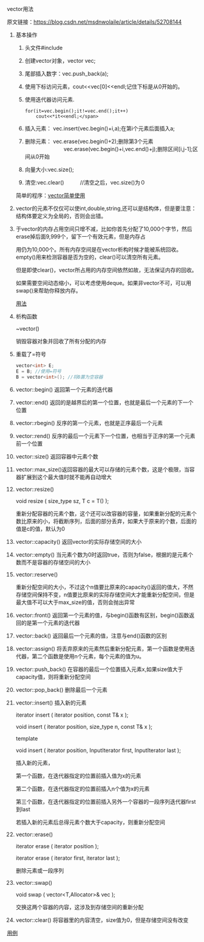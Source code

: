 vector用法

原文链接：https://blog.csdn.net/msdnwolaile/article/details/52708144

1. 基本操作

   1. 头文件#include

   2. 创建vector对象，vector vec;

   3. 尾部插入数字：vec.push_back(a);

   4. 使用下标访问元素，cout<<vec[0]<<endl;记住下标是从0开始的。

   5. 使用迭代器访问元素.

      ```
      for(it=vec.begin();it!=vec.end();it++)
          cout<<*it<<endl;</span>
      ```

   6. 插入元素： vec.insert(vec.begin()+i,a);在第i个元素后面插入a;

   7. 删除元素： vec.erase(vec.begin()+2);删除第3个元素 　　　　　　　 vec.erase(vec.begin()+i,vec.end()+j);删除区间[i,j-1];区间从0开始

   8. 向量大小:vec.size();

   9. 清空:vec.clear()　　　//清空之后，vec.size()为０

   简单的程序：[vector简单使用](vector.cpp)

   

2. vector的元素不仅仅可以使int,double,string,还可以是结构体，但是要注意：结构体要定义为全局的，否则会出错。

3. 于vector的内存占用空间只增不减，比如你首先分配了10,000个字节，然后erase掉后面9,999个，留下一个有效元素，但是内存占

   用仍为10,000个。所有内存空间是在vector析构时候才能被系统回收。empty()用来检测容器是否为空的，clear()可以清空所有元素。

   但是即使clear()，vector所占用的内存空间依然如故，无法保证内存的回收。

   如果需要空间动态缩小，可以考虑使用deque。如果非vector不可，可以用swap()来帮助你释放内存。

   [用法](vector1626.cpp)



1. 析构函数

   ~vector()

   销毁容器对象并回收了所有分配的内存

2. 重载了=符号

   ```c++
   vector<int> E;
   E = B; //使用=符号
   B = vector<int>(); //将B置为空容器
   ```

3. vector::begin() 返回第一个元素的迭代器

4. vector::end() 返回的是越界后的第一个位置，也就是最后一个元素的下一个位置

5. vector::rbegin() 反序的第一个元素，也就是正序最后一个元素

6. vector::rend() 反序的最后一个元素下一个位置，也相当于正序的第一个元素前一个位置

7. vector::size() 返回容器中元素个数

8. vector::max_size()返回容器的最大可以存储的元素个数，这是个极限，当容器扩展到这个最大值时就不能再自动增大

9. vector::resize()

   void resize ( size_type sz, T c = T() );

   重新分配容器的元素个数，这个还可以改容器的容量，如果重新分配的元素个数比原来的小，将截断序列，后面的部分丢弃，如果大于原来的个数，后面的值是c的值，默认为0

10. vector::capacity() 返回vector的实际存储空间的大小

11.  vector::empty()  当元素个数为0时返回true，否则为false，根据的是元素个数而不是容器的存储空间的大小

12. vector::reserve() 

    重新分配空间的大小，不过这个n值要比原来的capacity()返回的值大，不然存储空间保持不变，n值要比原来的实际存储空间大才能重新分配空间，但是最大值不可以大于max_size的值，否则会抛出异常

13. vector::front() 返回第一个元素的值，与begin()函数有区别，begin()函数返回的是第一个元素的迭代器

14. vector::back()  返回最后一个元素的值，注意与end()函数的区别

15. vector::assign()  将丢弃原来的元素然后重新分配元素，第一个函数是使用迭代器，第二个函数是使用n个元素，每个元素的值为u。

16. vector::push_back()  在容器的最后一个位置插入元素x,如果size值大于capacity值，则将重新分配空间

17. vector::pop_back()   删除最后一个元素

18. vector::insert() 插入新的元素

    iterator insert ( iterator position, const T& x );

    void insert ( iterator position, size_type n, const T& x );

    template <class InputIterator>

    void insert ( iterator position, InputIterator first, InputIterator last );

       插入新的元素，

    第一个函数，在迭代器指定的位置前插入值为x的元素

    第二个函数，在迭代器指定的位置前插入n个值为x的元素

    第三个函数，在迭代器指定的位置前插入另外一个容器的一段序列迭代器first到last

    若插入新的元素后总得元素个数大于capacity，则重新分配空间

19. vector::erase()

    iterator erase ( iterator position );

    iterator erase ( iterator first, iterator last );

    删除元素或一段序列

20. vector::swap()

    void swap ( vector<T,Allocator>& vec );

    交换这两个容器的内容，这涉及到存储空间的重新分配

21. vector::clear()  将容器里的内容清空，size值为0，但是存储空间没有改变

[用例](vector1702.cpp)
